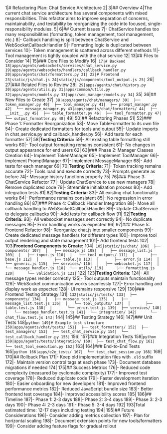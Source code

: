 1|# Refactoring Plan: Chat Service Architecture
2|
3|## Overview
4|The current chat service architecture has several components with mixed responsibilities. This refactor aims to improve separation of concerns, maintainability, and testability by reorganizing the code into focused, single-responsibility modules.
5|
6|## Current Issues
7|- ChatService handles too many responsibilities (formatting, token management, tool management, etc.)
8|- Callback handling is split between ChatService and WebSocketCallbackHandler
9|- Formatting logic is duplicated between services
10|- Token management is scattered across different methods
11|- Tool management is tightly coupled with the chat service
12|
13|## Files to Consider
14|
15|### Core Files to Modify
16|```
17|# Backend
18|apps/agents/websockets/services/chat_service.py
19|apps/agents/websockets/handlers/callback_handler.py
20|apps/agents/chat/formatters.py
21|
22|# Frontend
23|static/js/chat.js
24|static/js/components/tool_output.js
25|```
26|
27|### Related Files to Review
28|```
29|apps/agents/chat/history.py
30|apps/agents/utils.py
31|apps/common/utils.py
32|apps/agents/models.py
33|apps/seo_manager/models.py
34|```
35|
36|## New Files to Create
37|```
38|apps/agents/chat/managers/
39|  ├── token_manager.py
40|  ├── tool_manager.py
41|  ├── prompt_manager.py
42|  └── message_manager.py
43|apps/agents/chat/formatters/
44|  ├── __init__.py
45|  ├── table_formatter.py
46|  ├── tool_formatter.py
47|  └── output_formatter.py
48|```
49|
50|## Refactoring Phases
51|
52|### Phase 1: Formatter Reorganization
53|- Move TableFormatter to its own file
54|- Create dedicated formatters for tools and output
55|- Update imports in chat_service.py and callback_handler.py
56|- Add tests for each formatter
57|
58|**Testing Criteria:**
59|- All existing table formatting still works
60|- Tool output formatting remains consistent
61|- No changes in output appearance for end users
62|
63|### Phase 2: Manager Classes Creation
64|- Implement TokenManager
65|- Implement ToolManager
66|- Implement PromptManager
67|- Implement MessageManager
68|- Add tests for each manager
69|
70|**Testing Criteria:**
71|- Token tracking remains accurate
72|- Tools load and execute correctly
73|- Prompts generate as before
74|- Message history functions properly
75|
76|### Phase 3: ChatService Refactor
77|- Update ChatService to use new managers
78|- Remove duplicated code
79|- Streamline initialization process
80|- Add integration tests
81|
82|**Testing Criteria:**
83|- All existing chat functionality works
84|- Performance remains consistent
85|- No regression in error handling
86|
87|### Phase 4: Callback Handler Integration
88|- Move all callback handling to WebSocketCallbackHandler
89|- Update ChatService to delegate callbacks
90|- Add tests for callback flow
91|
92|**Testing Criteria:**
93|- All websocket messages sent correctly
94|- No duplicate messages
95|- Error handling works as expected
96|
97|### Phase 5: Frontend Refactor
98|- Reorganize chat.js into smaller components
99|- Create dedicated message handlers for different types
100|- Improve tool output rendering and state management
101|- Add frontend tests
102|
103|**Frontend Components to Create:**
104|```
105|static/js/chat/
106|  ├── components/
107|  │   ├── message.js
108|  │   ├── message_list.js
109|  │   ├── input.js
110|  │   └── tool_outputs/
111|  │       ├── base.js
112|  │       ├── table.js
113|  │       ├── error.js
114|  │       └── generic.js
115|  ├── services/
116|  │   ├── websocket.js
117|  │   └── message_handler.js
118|  └── utils/
119|      ├── formatting.js
120|      └── validation.js
121|```
122|
123|**Testing Criteria:**
124|- All message types render correctly
125|- Tool outputs maintain functionality
126|- WebSocket communication works seamlessly
127|- Error handling and display work as expected
128|- UI remains responsive
129|
130|### Frontend Testing Strategy
131|```
132|static/js/tests/
133|  ├── components/
134|  │   ├── message.test.js
135|  │   ├── message_list.test.js
136|  │   └── tool_outputs/
137|  │       ├── table.test.js
138|  │       └── error.test.js
139|  ├── services/
140|  │   └── message_handler.test.js
141|  └── integration/
142|      └── chat_flow.test.js
143|```
144|
145|## Testing Strategy
146|
147|### Unit Tests
148|```python
149|# Example test structure
150|apps/agents/chat/tests/
151|  ├── test_formatters/
152|  ├── test_managers/
153|  ├── test_chat_service.py
154|  └── test_callback_handler.py
155|```
156|
157|### Integration Tests
158|```python
159|apps/agents/tests/integration/
160|  ├── test_chat_flow.py
161|  └── test_tool_execution.py
162|```
163|
164|### End-to-End Tests
165|```python
166|apps/e2e_tests/
167|  └── test_chat_session.py
168|```
169|
170|## Rollback Plan
171|- Keep old implementation files with `.old` suffix
172|- Maintain version control tags at each phase
173|- Document database migrations if needed
174|
175|## Success Metrics
176|- Reduced code complexity (measured by cyclomatic complexity)
177|- Improved test coverage
178|- Reduced duplicate code
179|- Faster development iteration
180|- Easier onboarding for new developers
181|- Improved frontend performance metrics
182|- Reduced JavaScript bundle size
183|- Better frontend test coverage
184|- Improved accessibility scores
185|
186|## Timeline
187|- Phase 1: 2-3 days
188|- Phase 2: 3-4 days
189|- Phase 3: 2-3 days
190|- Phase 4: 2-3 days
191|- Phase 5: 3-4 days
192|
193|Total estimated time: 12-17 days including testing
194|
195|## Future Considerations
196|- Consider adding metrics collection
197|- Plan for horizontal scaling
198|- Document extension points for new tools/formatters
199|- Consider adding feature flags for gradual rollout 